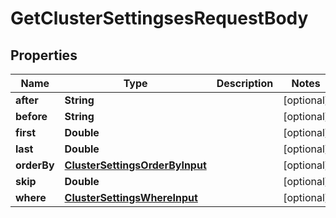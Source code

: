 

# GetClusterSettingsesRequestBody


## Properties

Name | Type | Description | Notes
------------ | ------------- | ------------- | -------------
**after** | **String** |  |  [optional]
**before** | **String** |  |  [optional]
**first** | **Double** |  |  [optional]
**last** | **Double** |  |  [optional]
**orderBy** | [**ClusterSettingsOrderByInput**](ClusterSettingsOrderByInput.md) |  |  [optional]
**skip** | **Double** |  |  [optional]
**where** | [**ClusterSettingsWhereInput**](ClusterSettingsWhereInput.md) |  |  [optional]



